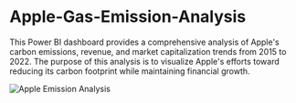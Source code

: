 # Apple-Gas-Emission-Analysis
This Power BI dashboard provides a comprehensive analysis of Apple's carbon emissions, revenue, and market capitalization trends from 2015 to 2022. The purpose of this analysis is to visualize Apple's efforts toward reducing its carbon footprint while maintaining financial growth.

![Apple Emission Analysis](https://github.com/user-attachments/assets/5d52ebd2-1c31-498c-a20d-70fb3f5af9fc)
